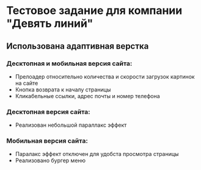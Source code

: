 # Тестовое задание для компании "Девять линий"

## Использована адаптивная верстка

### Десктопная и мобильная версия сайта:
+ Прелоадер относительно количества и скорости загрузок картинок на сайте
+ Кнопка возврата к началу страницы
+ Кликабельные ссылки, адрес почты и номер телефона

### Десктопная версия сайта:
+ Реализован небольшой параллакс эффект

### Мобильная версия сайта:
+ Паралакс эффект отключен для удобста просмотра страницы
+ Реализовано бургер меню
